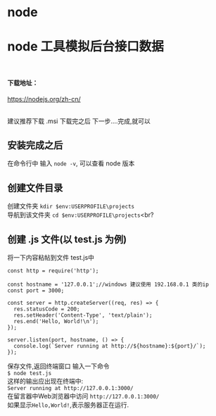  # node
node 工具模拟后台接口数据<br>
<br>
  ===

#### 下载地址：<br>
https://nodejs.org/zh-cn/<br><br>

建议推荐下载 .msi 下载完之后 下一步....完成,就可以
<br>

## 安装完成之后<br>
在命令行中 输入 `node -v`, 可以查看 node 版本<br>

## 创建文件目录
创建文件夹 `kdir $env:USERPROFILE\projects`<br>
导航到该文件夹 `cd $env:USERPROFILE\projects`<br?


## 创建 .js 文件(以 test.js 为例)
将一下内容粘帖到文件 test.js中<br>

```
const http = require('http');

const hostname = '127.0.0.1';//windows 建议使用 192.168.0.1 类的ip
const port = 3000;

const server = http.createServer((req, res) => {
  res.statusCode = 200;
  res.setHeader('Content-Type', 'text/plain');
  res.end('Hello, World!\n');
});

server.listen(port, hostname, () => {
  console.log(`Server running at http://${hostname}:${port}/`);
});
```
保存文件,返回终端窗口 输入一下命令<br>
    `$ node test.js`<br>
这样的输出应出现在终端中:<br>
`Server running at http://127.0.0.1:3000/`<br>
在留言器中Web浏览器中访问 `http://127.0.0.1:3000/`<br>
如果显示`Hello,World!`,表示服务器正在运行.<br>








